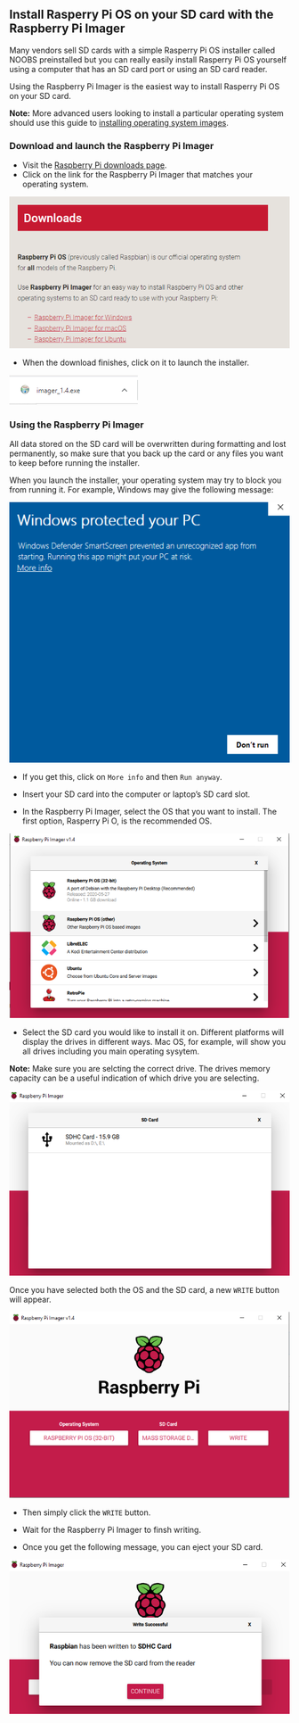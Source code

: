 ## Install Rasperry Pi OS on your SD card with the Raspberry Pi Imager

Many vendors sell SD cards with a simple Rasperry Pi OS installer called NOOBS preinstalled but you can really easily install Rasperry Pi OS yourself using a computer that has an SD card port or using an SD card reader.

Using the Raspberry Pi Imager is the easiest way to install Rasperry Pi OS on your SD card.

**Note:** More advanced users looking to install a particular operating system should use this guide to [installing operating system images](https://www.raspberrypi.org/documentation/installation/installing-images/README.md). 

### Download and launch the Raspberry Pi Imager

+ Visit the [Raspberry Pi downloads page](https://www.raspberrypi.org/downloads).
+ Click on the link for the Raspberry Pi Imager that matches your operating system.

![Downloads page](images/newInstaller_downloadsPage.png)

+ When the download finishes, click on it to launch the installer.

![Launch installer](images/newInstaller_launchInstaller.png)

### Using the Raspberry Pi Imager

All data stored on the SD card will be overwritten during formatting and lost permanently, so make sure that you back up the card or any files you want to keep before running the installer.

When you launch the installer, your operating system may try to block you from running it. For example, Windows may give the following message: 

![Windows warning](images/newInstaller_windowsWarning.png)

+ If you get this, click on `More info` and then `Run anyway`.

+ Insert your SD card into the computer or laptop’s SD card slot.

+ In the Raspberry Pi Imager, select the OS that you want to install. The first option, Rasperry Pi O, is the recommended OS.

![Raspberry Pi Imager in windows](images/newInstaller_selectOS.png)

+ Select the SD card you would like to install it on. Different platforms will display the drives in different ways. Mac OS, for example, will show you all drives including you main operating sysytem. 

**Note:** Make sure you are selcting the correct drive. The drives memory capacity can be a useful indication of which drive you are selecting.

![Raspberry Pi Imager in windows](images/newInstaller_select-SDCard.png)

Once you have selected both the OS and the SD card, a new `WRITE` button will appear.

![Raspberry Pi Imager in windows](images/newInstaller_osAndCardSelected.png)

+ Then simply click the `WRITE` button.

+ Wait for the Raspberry Pi Imager to finsh writing.

+ Once you get the following message, you can eject your SD card.

![Write successful message](images/newInstaller_writeSuccessful.png)
